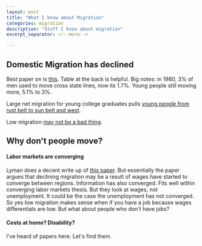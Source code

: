 ```yaml
---
layout: post
title: "What I know about Migration"
categories: migration
description: "Stuff I know about migration"
excerpt_separator: <!--more-->

---
```

## Domestic Migration has declined

Best paper on is [this](https://www.federalreserve.gov/pubs/feds/2011/201130/201130pap.pdf). Table at the back is helpful. Big notes: in 1980, 3% of men used to move cross state lines, now its 1.7%. Young people still moving more, 5.1% to 3%.

Large net migration for young college graduates pulls [young people from rust belt to sun belt and west](https://www.nytimes.com/2016/11/22/upshot/the-states-that-college-graduates-are-most-likely-to-leave.html).

Low migration [may not be a bad thing](https://medium.com/migration-issues/declining-migration-may-be-good-news-f6203f9b9a11#.qtffps7bp).






## Why don't people move?

#### Labor markets are converging

Lyman does a decent write up of [this paper](http://onlinelibrary.wiley.com/store/10.1111/iere.12209/asset/iere12209.pdf;jsessionid=B0BD5631CB11906AA3857C968CBE14A9.f04t04?v=1&t=j02zl283&s=0cc021d881fdb4016bd314cc319fb3a7ef61c2fa&systemMessage=Pay+per+view+article+purchase%28PPV%29+on+Wiley+Online+Library+will+be+unavailable+on+Saturday+11th+March+from+05%3A00-14%3A00+GMT+%2F+12%3A00-09%3A00+EST+%2F+13%3A00-22%3A00+SGT+for+essential+maintenance.++Apologies+for+the+inconvenience.). But essentially the paper argues that declining migration may be a result of wages have started to converge between regions. Information has also converged. Fits well within converging labor markets thesis. But they look at wages, not unemployment. It could be the case the unemployment has not converged. So yes low migration makes sense when if you have a job because wages differentials are low. But what about people who don't have jobs? 

#### Costs at home? Disability? 

I've heard of papers here. Let's find them.






